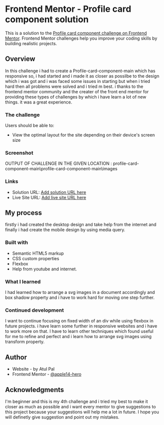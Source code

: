 # Frontend Mentor - Profile card component solution

This is a solution to the [Profile card component challenge on Frontend Mentor](https://www.frontendmentor.io/challenges/profile-card-component-cfArpWshJ). Frontend Mentor challenges help you improve your coding skills by building realistic projects. 

## Overview
In this challenge i had to create a Profile-card-component-main which has responsive so, i had started and i  made it as closer as possilbe to the design which i was got and i was faced some issues in starting but when i tried hard then all problems were solved and i tried m best.
i thanks to the frontend mentor community and the creater of the front end mentor for providing these types of challenges by which i have learn a lot of new things. it was a great experience.

### The challenge
Users should be able to:

- View the optimal layout for the site depending on their device's screen size

### Screenshot

OUTPUT OF CHALLENGE IN THE GIVEN LOCATION : profile-card-component-main\profile-card-component-main\images


### Links

- Solution URL: [Add solution URL here](https://your-solution-url.com)
- Live Site URL: [Add live site URL here](https://your-live-site-url.com)

## My process

firstly i had created the desktop design and take help from the internet and finally i had create the mobile design by using media query.

### Built with

- Semantic HTML5 markup
- CSS custom properties
- Flexbox
- Help from youtube and internet.


### What I learned

I had learned how to arrange a svg images in a document accordingly and box shadow property and i have to work hard for moving one step further.



### Continued development

I want to continue focusing on fixed width of an div while using flexbox in future projects. i have learn some further in responsive websites and i have to work more on that. I have to learn other techniques which found useful for me to refine and perfect and i learn how to arrange svg images using transform property.

## Author
- Website - by Atul Pal
- Frontend Mentor - [@apple14-hero](https://www.frontendmentor.io/profile/apple14-hero)

## Acknowledgments
I'm beginner and this is my 4th challenge and i tried my best to make it closer as much as possible and i want every mentor to give suggestions to this project because
your suggestions will help me a lot in future. I hope you will definetly give suggestion and point out my mistakes.


